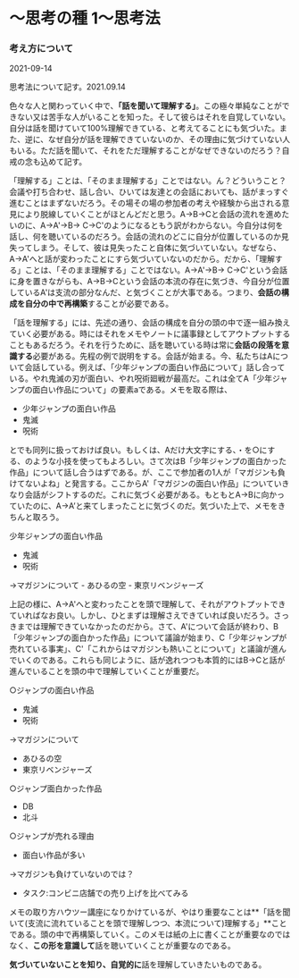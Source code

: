 # 〜思考の種 1〜思考法
### 考え方について
2021-09-14


思考法について記す。2021.09.14

色々な人と関わっていく中で、**「話を聞いて理解する」**。この極々単純なことができない又は苦手な人がいることを知った。そして彼らはそれを自覚していない。自分は話を聞けていて100%理解できている、と考えてることにも気づいた。また、逆に、なぜ自分が話を理解できていないのか、その理由に気づけていない人もいる。ただ話を聞いて、それをただ理解することがなぜできないのだろう？自戒の念も込めて記す。

「理解する」ことは、「そのまま理解する」ことではない。ん？どういうこと？会議や打ち合わせ、話し合い、ひいては友達との会話においても、話がまっすぐ進むことはまずないだろう。その場その場の参加者の考えや経験から出される意見により脱線していくことがほとんどだと思う。A→B→Cと会話の流れを進めたいのに、A→A'→B→ C→C'のようになるともう訳がわからない。今自分は何を話し、何を聴いているのだろう。会話の流れのどこに自分が位置しているのか見失ってしまう。そして、彼は見失ったこと自体に気づいていない。なぜなら、A→A'へと話が変わったことにすら気づいていないのだから。だから、「理解する」ことは、「そのまま理解する」ことではない。A→A'→B→ C→C'という会話に身を置きながらも、A→B→Cという会話の本流の存在に気づき、今自分が位置しているA'は支流の部分なんだ、と気づくことが大事である。つまり、**会話の構成を自分の中で再構築**することが必要である。

「話を理解する」には、先述の通り、会話の構成を自分の頭の中で逐一組み換えていく必要がある。時にはそれをメモやノートに議事録としてアウトプットすることもあるだろう。それを行うために、話を聴いている時は常に**会話の段落を意識する**必要がある。先程の例で説明をする。会話が始まる。今、私たちはAについて会話している。例えば、「少年ジャンプの面白い作品について」話し合っている。やれ鬼滅の刃が面白い、やれ呪術廻戦が最高だ。これは全てA「少年ジャンプの面白い作品について」の要素aである。メモを取る際は、

- 少年ジャンプの面白い作品
- 鬼滅
- 呪術

とでも同列に扱っておけば良い。もしくは、Aだけ大文字にする、・を○にする、のような小技を使ってもよろしい。さて次はB「少年ジャンプの面白かった作品」について話し合うはずである。が、ここで参加者の1人が「マガジンも負けてないよね」と発言する。ここからA'「マガジンの面白い作品」についていきなり会話がシフトするのだ。これに気づく必要がある。もともとA→Bに向かっていたのに、A→A’と来てしまったことに気づくのだ。気づいた上で、メモをきちんと取ろう。

少年ジャンプの面白い作品
- 鬼滅
- 呪術

→マガジンについて
    - あひるの空
    - 東京リベンジャーズ

上記の様に、A→A'へと変わったことを頭で理解して、それがアウトプットできていればなお良い。しかし、ひとまずは理解さえできていれば良いだろう。さっきまでは理解できていなかったのだから。さて、A'について会話が終わり、B「少年ジャンプの面白かった作品」について議論が始まり、C「少年ジャンプが売れている事実」、C'「これからはマガジンも熱いことについて」と議論が進んでいくのである。これらも同じように、話が逸れつつも本質的にはB→Cと話が進んでいることを頭の中で理解していくことが重要だ。

○ジャンプの面白い作品
- 鬼滅
- 呪術

→マガジンについて
- あひるの空
- 東京リベンジャーズ

○ジャンプ面白かった作品
- DB
- 北斗

○ジャンプが売れる理由
- 面白い作品が多い

→マガジンも負けていないのでは？
- タスク:コンビニ店舗での売り上げを比べてみる

メモの取り方ハウツー講座になりかけているが、やはり重要なことは**「話を聞いて(支流に流れていることを頭で理解しつつ、本流について)理解する」**ことである。頭の中で再構築していく。このメモは紙の上に書くことが重要なのではなく、**この形を意識して**話を聴いていくことが重要なのである。

**気づいていないことを知り、自覚的に**話を理解していきたいものである。
